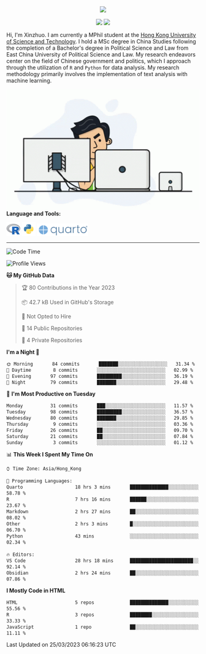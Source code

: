 <div align='center'>
<img src='https://readme-typing-svg.herokuapp.com?font=ubuntu&color=4d3900&center=true&lines=HKUST+Mphil+in+SOSC;Focus+on+China;Code+for+PoliSci'/>
</div>


<p align='center'>
<a href='mailto:carlh.stoner@gmail.com' target='_blank'>
        <img src='https://img.shields.io/badge/Gmail-D14836?style=for-the-badge&logo=gmail&logoColor=white'/></a>
 <a href='https://www.linkedin.com/in/xinzhuo-huang-5161011ba/' target='_blank'>
        <img src='https://img.shields.io/badge/linkedin%20-%230077B5.svg?&style=for-the-badge&logo=linkedin&logoColor=white'/>
    </a>
    </p>
    
Hi, I'm Xinzhuo. I am currently a MPhil student at the [Hong Kong University of Science and Technology](https://sosc.hkust.edu.hk/node/613). I hold a MSc degree in China Studies following the completion of a Bachelor's degree in Political Science and Law from East China University of Political Science and Law. My research endeavors center on the field of Chinese government and politics, which I approach through the utilization of `R` and `Python` for data analysis. My research methodology primarily involves the implementation of text analysis with machine learning.




<img align='right' src="https://github.com/xinzhuohkust/xinzhuohkust/blob/main/programmer.gif" width="590">




**Language and Tools:**  

<code><img height="36" src="https://raw.githubusercontent.com/github/explore/80688e429a7d4ef2fca1e82350fe8e3517d3494d/topics/r/r.png"></code>
<code><img height="36" src="https://raw.githubusercontent.com/github/explore/80688e429a7d4ef2fca1e82350fe8e3517d3494d/topics/python/python.png"></code>
<code><img height="32" src="https://github.com/quarto-dev/quarto-r/blob/main/man/figures/quarto.png"></code>

---
<!--START_SECTION:waka-->
![Code Time](http://img.shields.io/badge/Code%20Time-219%20hrs%2015%20mins-blue)

![Profile Views](http://img.shields.io/badge/Profile%20Views-22-blue)

**🐱 My GitHub Data** 

> 🏆 80 Contributions in the Year 2023
 > 
> 📦 42.7 kB Used in GitHub's Storage 
 > 
> 🚫 Not Opted to Hire
 > 
> 📜 14 Public Repositories 
 > 
> 🔑 4 Private Repositories  
 > 
**I'm a Night 🦉** 

```text
🌞 Morning       84 commits       ███████░░░░░░░░░░░░░░░░░░   31.34 % 
🌆 Daytime        8 commits       ░░░░░░░░░░░░░░░░░░░░░░░░░   02.99 % 
🌃 Evening       97 commits       █████████░░░░░░░░░░░░░░░░   36.19 % 
🌙 Night         79 commits       ███████░░░░░░░░░░░░░░░░░░   29.48 % 

```
📅 **I'm Most Productive on Tuesday** 

```text
Monday          31 commits       ███░░░░░░░░░░░░░░░░░░░░░░   11.57 % 
Tuesday         98 commits       █████████░░░░░░░░░░░░░░░░   36.57 % 
Wednesday       80 commits       ███████░░░░░░░░░░░░░░░░░░   29.85 % 
Thursday         9 commits       ░░░░░░░░░░░░░░░░░░░░░░░░░   03.36 % 
Friday          26 commits       ██░░░░░░░░░░░░░░░░░░░░░░░   09.70 % 
Saturday        21 commits       ██░░░░░░░░░░░░░░░░░░░░░░░   07.84 % 
Sunday           3 commits       ░░░░░░░░░░░░░░░░░░░░░░░░░   01.12 % 

```


📊 **This Week I Spent My Time On** 

```text
⌚︎ Time Zone: Asia/Hong_Kong

💬 Programming Languages: 
Quarto                   18 hrs 3 mins       ██████████████░░░░░░░░░░░   58.78 % 
R                        7 hrs 16 mins       ██████░░░░░░░░░░░░░░░░░░░   23.67 % 
Markdown                 2 hrs 27 mins       ██░░░░░░░░░░░░░░░░░░░░░░░   08.02 % 
Other                    2 hrs 3 mins        █░░░░░░░░░░░░░░░░░░░░░░░░   06.70 % 
Python                   43 mins             ░░░░░░░░░░░░░░░░░░░░░░░░░   02.34 % 

🔥 Editors: 
VS Code                  28 hrs 18 mins      ███████████████████████░░   92.14 % 
Obsidian                 2 hrs 24 mins       ██░░░░░░░░░░░░░░░░░░░░░░░   07.86 % 

```

**I Mostly Code in HTML** 

```text
HTML                     5 repos             ██████████████░░░░░░░░░░░   55.56 % 
R                        3 repos             ████████░░░░░░░░░░░░░░░░░   33.33 % 
JavaScript               1 repo              ██░░░░░░░░░░░░░░░░░░░░░░░   11.11 % 

```



 Last Updated on 25/03/2023 06:16:23 UTC
<!--END_SECTION:waka-->
    
    
    
    
    
    
    
    
